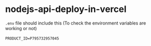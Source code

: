 # nodejs-api-deploy-in-vercel

```.env``` file should include this (To check the environment variables are working or not)</br></br>
```PRODUCT_ID=P795732957045```
